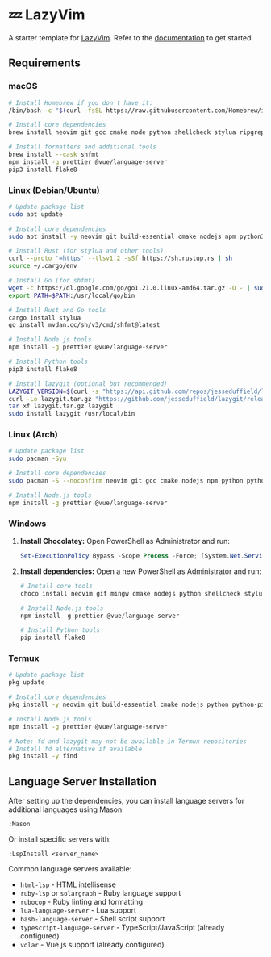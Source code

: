 # 💤 LazyVim

A starter template for [LazyVim](https://github.com/LazyVim/LazyVim).
Refer to the [documentation](https://lazyvim.github.io/installation) to get started.

## Requirements

### macOS

```bash
# Install Homebrew if you don't have it:
/bin/bash -c "$(curl -fsSL https://raw.githubusercontent.com/Homebrew/install/HEAD/install.sh)"

# Install core dependencies
brew install neovim git gcc cmake node python shellcheck stylua ripgrep fd fzf lazygit

# Install formatters and additional tools
brew install --cask shfmt
npm install -g prettier @vue/language-server
pip3 install flake8
```

### Linux (Debian/Ubuntu)

```bash
# Update package list
sudo apt update

# Install core dependencies
sudo apt install -y neovim git build-essential cmake nodejs npm python3 python3-pip shellcheck ripgrep fd-find fzf

# Install Rust (for stylua and other tools)
curl --proto '=https' --tlsv1.2 -sSf https://sh.rustup.rs | sh
source ~/.cargo/env

# Install Go (for shfmt)
wget -c https://dl.google.com/go/go1.21.0.linux-amd64.tar.gz -O - | sudo tar -xz -C /usr/local
export PATH=$PATH:/usr/local/go/bin

# Install Rust and Go tools
cargo install stylua
go install mvdan.cc/sh/v3/cmd/shfmt@latest

# Install Node.js tools
npm install -g prettier @vue/language-server

# Install Python tools
pip3 install flake8

# Install lazygit (optional but recommended)
LAZYGIT_VERSION=$(curl -s "https://api.github.com/repos/jesseduffield/lazygit/releases/latest" | grep -Po '"tag_name": "v\K[^"]*')
curl -Lo lazygit.tar.gz "https://github.com/jesseduffield/lazygit/releases/latest/download/lazygit_${LAZYGIT_VERSION}_Linux_x86_64.tar.gz"
tar xf lazygit.tar.gz lazygit
sudo install lazygit /usr/local/bin
```

### Linux (Arch)

```bash
# Update package list
sudo pacman -Syu

# Install core dependencies
sudo pacman -S --noconfirm neovim git gcc cmake nodejs npm python python-pip shellcheck stylua shfmt flake8 ripgrep fd fzf lazygit

# Install Node.js tools
npm install -g prettier @vue/language-server
```

### Windows

1.  **Install Chocolatey:** Open PowerShell as Administrator and run:
    ```powershell
    Set-ExecutionPolicy Bypass -Scope Process -Force; [System.Net.ServicePointManager]::SecurityProtocol = [System.Net.ServicePointManager]::SecurityProtocol -bor 3072; iex ((New-Object System.Net.WebClient).DownloadString('https://community.chocolatey.org/install.ps1'))
    ```
2.  **Install dependencies:** Open a new PowerShell as Administrator and run:
    ```powershell
    # Install core tools
    choco install neovim git mingw cmake nodejs python shellcheck stylua shfmt ripgrep fd fzf lazygit
    
    # Install Node.js tools
    npm install -g prettier @vue/language-server
    
    # Install Python tools
    pip install flake8
    ```

### Termux

```bash
# Update package list
pkg update

# Install core dependencies
pkg install -y neovim git build-essential cmake nodejs python python-pip shellcheck stylua shfmt flake8 ripgrep fzf

# Install Node.js tools
npm install -g prettier @vue/language-server

# Note: fd and lazygit may not be available in Termux repositories
# Install fd alternative if available
pkg install -y find
```

## Language Server Installation

After setting up the dependencies, you can install language servers for additional languages using Mason:

```vim
:Mason
```

Or install specific servers with:

```vim
:LspInstall <server_name>
```

Common language servers available:
- `html-lsp` - HTML intellisense
- `ruby-lsp` or `solargraph` - Ruby language support
- `rubocop` - Ruby linting and formatting
- `lua-language-server` - Lua support
- `bash-language-server` - Shell script support
- `typescript-language-server` - TypeScript/JavaScript (already configured)
- `volar` - Vue.js support (already configured)
